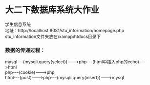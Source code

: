 # 大二下数据库系统大作业
学生信息系统  
地址：http://localhost:8081/stu_information/homepage.php  
stu_information文件夹放在\xampp\htdocs目录下

### 数据的传递过程：
mysql---(mysqli.query(select))--->php---(html中插入php的echo)--->html  
php---(cookie)--->php  
html---(post)--->php---(mysqli.query(insert))--->mysql  
